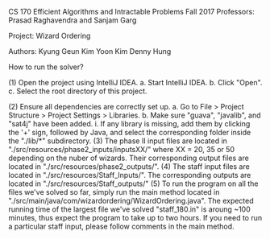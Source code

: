 CS 170 Efficient Algorithms and Intractable Problems
Fall 2017
Professors: Prasad Raghavendra and Sanjam Garg

Project: Wizard Ordering

Authors:
Kyung Geun Kim
Yoon Kim
Denny Hung

How to run the solver?

(1) Open the project using IntelliJ IDEA.
    a. Start IntelliJ IDEA.
    b. Click "Open".
    c. Select the root directory of this project.

(2) Ensure all dependencies are correctly set up.
    a. Go to File > Project Structure > Project Settings > Libraries.
    b. Make sure "guava", "javalib", and "sat4j" have been added.
        i. If any library is missing, add them by clicking the '+' sign, followed by Java, and select the corresponding folder
        inside the "./lib/*" subdirectory.
(3) The phase II input files are located in "./src/resources/phase2_inputs/inputsXX/" where XX = 20, 35 or 50 depending on the nuber of wizards.
Their corresponding output files are located in "./src/resources/phase2_outputs/".
(4) The staff input files are located in "./src/resources/Staff_Inputs/". The corresponding outputs are located in "./src/resources/Staff_outputs/"
(5) To run the program on all the files we've solved so far, simply run the main method located in "./src/main/java/com/wizardordering/WizardOrdering.java".
The expected running time of the largest file we've solved "staff_180.in" is aroung ~100 minutes, thus expect the program to take up to two hours.
If you need to run a particular staff input, please follow comments in the main method.


